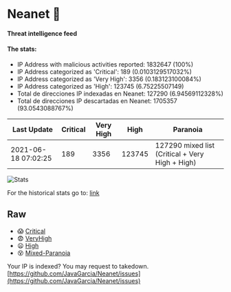 # Neanet :hocho:
#### Threat intelligence feed
#### The stats:

- IP Address with malicious activities reported: 1832647 (100%)
- IP Address categorized as 'Critical':  189 (0.0103129517032%)
- IP Address categorized as 'Very High':  3356 (0.183123100084%)
- IP Address categorized as 'High':  123745 (6.75225507149)
- Total de direcciones IP indexadas en Neanet:  127290 (6.94569112328%)
- Total de direcciones IP descartadas en Neanet:  1705357 (93.0543088767%)

| Last Update | Critical | Very High | High | Paranoia |
| --- | --- | --- | --- | --- |
| 2021-06-18 07:02:25 | 189 | 3356 | 123745 | 127290 mixed list (Critical + Very High + High)|

![Stats](https://docs.google.com/spreadsheets/d/e/2PACX-1vSnaNMIXVabIpDJjufMlzH7poXnshF3mgd8Is1g9ytUEzVsP5my4Trn8f-xkoLLQ38xpL3HtmUexLo6/pubchart?oid=501124687&format=image)

For the historical stats go to: [link](/stats.csv)
## Raw
- :scream: [Critical](https://raw.githubusercontent.com/JavaGarcia/Neanet/master/blacklists/neanet_critical.txt)
- :fearful: [VeryHigh](https://raw.githubusercontent.com/JavaGarcia/Neanet/master/blacklists/neanet_veryHigh.txtt)
- :frowning: [High](https://raw.githubusercontent.com/JavaGarcia/Neanet/master/blacklists/neanet_high.txt)
- :dizzy_face: [Mixed-Paranoia](https://raw.githubusercontent.com/JavaGarcia/Neanet/master/blacklists/neanet_all.txt)


Your IP is indexed? You may request to takedown. [https://github.com/JavaGarcia/Neanet/issues](https://github.com/JavaGarcia/Neanet/issues)












































































































































































































































































































































































































































































































































































































































































































































































































































































































































































































































































































































































































































































































































































































































































































































































































































































































































































































































































































































































































































































































































































































































































































































































































































































































































































































































































































































































































































































































































































































































































































































































































































































































































































































































































































































































































































































































































































































































































































































































































































































































































































































































































































































































































































































































































































































































































































































































































































































































































































































































































































































































































































































































































































































































































































































































































































































































































































































































































































































































































































































































































































































































































































































































































































































































































































































































































































































































































































































































































































































































































































































































































































































